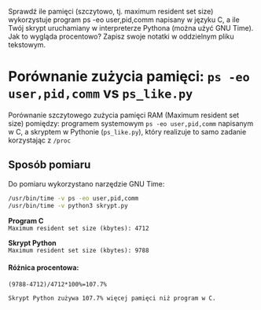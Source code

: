 Sprawdź ile pamięci (szczytowo, tj. maximum resident set size) wykorzystuje program ps -eo user,pid,comm napisany w języku C, a ile Twój skrypt uruchamiany w interpreterze Pythona (można użyć GNU Time). Jak to wygląda procentowo? Zapisz swoje notatki w oddzielnym pliku tekstowym.

# Porównanie zużycia pamięci: `ps -eo user,pid,comm` vs `ps_like.py`


Porównanie szczytowego zużycia pamięci RAM (Maximum resident set size) pomiędzy: 
programem systemowym `ps -eo user,pid,comm` napisanym w C, a skryptem w Pythonie (`ps_like.py`), który realizuje to samo zadanie korzystając z `/proc`

## Sposób pomiaru
Do pomiaru wykorzystano narzędzie GNU Time:

```bash
/usr/bin/time -v ps -eo user,pid,comm
/usr/bin/time -v python3 skrypt.py
```
**Program C**  
  `Maximum resident set size (kbytes): 4712`

**Skrypt Python**  
  `Maximum resident set size (kbytes): 9788`

#### Różnica procentowa:
`(9788-4712)/4712*100%=107.7%`

`Skrypt Python zużywa 107.7% więcej pamięci niż program w C.`
